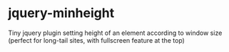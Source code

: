 jquery-minheight
================

Tiny jquery plugin setting height of an element according to window size (perfect for long-tail sites, with fullscreen feature at the top)
